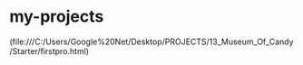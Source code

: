 # my-projects
(file:///C:/Users/Google%20Net/Desktop/PROJECTS/13_Museum_Of_Candy/Starter/firstpro.html)
